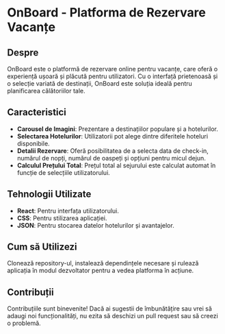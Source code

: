 # OnBoard - Platforma de Rezervare Vacanțe

## Despre

OnBoard este o platformă de rezervare online pentru vacanțe, care oferă o experiență ușoară și plăcută pentru utilizatori. Cu o interfață prietenoasă și o selecție variată de destinații, OnBoard este soluția ideală pentru planificarea călătoriilor tale.

## Caracteristici

- **Carousel de Imagini**: Prezentare a destinațiilor populare și a hotelurilor.
- **Selectarea Hotelurilor**: Utilizatorii pot alege dintre diferitele hoteluri disponibile.
- **Detalii Rezervare**: Oferă posibilitatea de a selecta data de check-in, numărul de nopți, numărul de oaspeți și opțiuni pentru micul dejun.
- **Calculul Prețului Total**: Prețul total al sejurului este calculat automat în funcție de selecțiile utilizatorului.

## Tehnologii Utilizate

- **React**: Pentru interfața utilizatorului.
- **CSS**: Pentru stilizarea aplicației.
- **JSON**: Pentru stocarea datelor hotelurilor și avantajelor.

## Cum să Utilizezi

Clonează repository-ul, instalează dependințele necesare și rulează aplicația în modul dezvoltator pentru a vedea platforma în acțiune.

## Contribuții

Contribuțiile sunt binevenite! Dacă ai sugestii de îmbunătățire sau vrei să adaugi noi funcționalități, nu ezita să deschizi un pull request sau să creezi o problemă.


